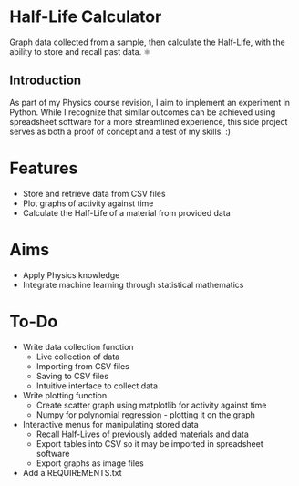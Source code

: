 # Half-Life Calculator
Graph data collected from a sample, then calculate the Half-Life, with the ability to store and recall past data. ⚛️

## Introduction
As part of my Physics course revision, I aim to implement an experiment in Python. While I recognize that similar outcomes can be achieved using spreadsheet software for a more streamlined experience, this side project serves as both a proof of concept and a test of my skills. :)

# Features
- Store and retrieve data from CSV files
- Plot graphs of activity against time
- Calculate the Half-Life of a material from provided data

# Aims
- Apply Physics knowledge
- Integrate machine learning through statistical mathematics

# To-Do
- Write data collection function
    - Live collection of data
    - Importing from CSV files
    - Saving to CSV files
    - Intuitive interface to collect data
- Write plotting function
    - Create scatter graph using matplotlib for activity against time
    - Numpy for polynomial regression - plotting it on the graph
- Interactive menus for manipulating stored data
    - Recall Half-Lives of previously added materials and data
    - Export tables into CSV so it may be imported in spreadsheet software
    - Export graphs as image files
- Add a REQUIREMENTS.txt